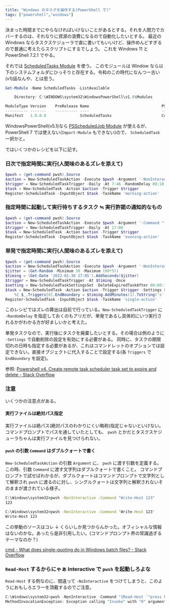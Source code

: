 ```yaml
---
title: "Windows のタスクを操作する(PowerShell で)"
tags: ["powershell","windows"]
---
```


決まった時間までにやらなければいけないことがあるとする。それを人間力でカバーするのは、それなりに資源の浪費になるので自動化したいとする。
最近の Windows ならタスクスケジューラで直に書いてもいいけど、操作めんどすぎるので普通に考えたらスクリプトにするでしょう。
これを Windows 11 と PowerShell 7.2.1 でやる。

それでは [ScheduledTasks Module](https://docs.microsoft.com/en-us/powershell/module/scheduledtasks/?view=windowsserver2019-ps) を使う。
このモジュールは Window なら以下のシステムフォルダにひっそりと存在する。令和のこの時代になんつー古い(v1)話なんや、とは思う。

```powershell
Get-Module -Name ScheduledTasks -ListAvailable

    Directory: C:\WINDOWS\system32\WindowsPowerShell\v1.0\Modules

ModuleType Version    PreRelease Name                                PSEdition ExportedCommands
---------- -------    ---------- ----                                --------- ----------------
Manifest   1.0.0.0               ScheduledTasks                      Core,Desk {Get-ScheduledTask, Set-ScheduledTask, Register-Sche…
```

WindowsPowerShell(v5.1)なら [PSScheduledJob Module](https://docs.microsoft.com/en-us/powershell/module/psscheduledjob/?view=powershell-5.1) が使えるが、 PowerShell 7 では使えない(`Import-Module` もできない)ので、 `ScheduledTask` 一択かと。

ではいくつかのレシピを以下に記す。

### 日次で指定時間に実行(人間味のあるズレを添えて)

```powershell
$pwsh = (get-command pwsh).Source
$action = New-ScheduledTaskAction -Execute $pwsh -Argument '-NonInteractive -Command "Invoke-MyCommand"'
$trigger = New-ScheduledTaskTrigger -Daily -At 7:46 -RandomDelay 00:10
$task = New-ScheduledTask -Action $action -Trigger $trigger
Register-ScheduledTask -InputObject $task -TaskName 'morning-action'
```

### 指定時間に起動して実行待ちするタスク ≒ 実行許諾の通知的なもの

```powershell
$pwsh = (get-command pwsh).Source
$action = New-ScheduledTaskAction -Execute $pwsh -Argument '-Command "{Read-Host `"press key`" | Out-Null; Invoke-MyCommand}.Invoke()"'
$trigger = New-ScheduledTaskTrigger -Daily -At 17:00
$task = New-ScheduledTask -Action $action -Trigger $trigger
Register-ScheduledTask -InputObject $task -TaskName 'evening-action'
```

### 単発で指定時間に実行(人間味のあるズレを添えて)

```powershell
$pwsh = (get-command pwsh).Source
$action = New-ScheduledTaskAction -Execute $pwsh -Argument '-NonInteractive -Command "Invoke-MyCommand"'
$jitter = (Get-Random -Minimum 30 -Maximum (60*5))
$timing = (Get-Date '2022-01-30 17:05').AddSeconds($jitter)
$trigger = New-ScheduledTaskTrigger -At $timing -Once
$setting = New-ScheduledTaskSettingsSet -DeleteExpiredTaskAfter 00:00:10
$task = New-ScheduledTask -Action $action -Trigger $trigger -Settings $setting | `
    %{ $_.Triggers[0].EndBoundary = $timing.AddMinutes(1).ToString('s'); $_}
Register-ScheduledTask -InputObject $task -TaskName 'single-action'
```

このレシピではズレの算出は自前で行っている。`New-ScheduledTaskTrigger` に `-RandomDelay` を指定しておくのもアリだが、単発であるし具体的にいつ実行されるかがわかる方が好ましいかと考えた。

単発タスクなので、実行後にタスクを廃棄したいとする。その場合は例のように `-Settings` で自動削除の設定を有効にする必要がある。
同時に、タスクの期限切れの日時も指定する必要があるが、これはコマンドレットのオプションでは設定できない。直接オブジェクトに代入することで設定する(各 `Triggers` で `EndBoundary` を設定)。

参照: [Powershell v4. Create remote task scheduler task set to expire and delete - Stack Overflow](https://stackoverflow.com/questions/29337135/powershell-v4-create-remote-task-scheduler-task-set-to-expire-and-delete/35777432#35777432)

### 注意

いくつかの注意点がある。

#### 実行ファイルは絶対パス指定

実行ファイルは絶パス(絶対パスのわかりにくい略称)指定じゃないといけない。コマンドプロンプトでパスを通していたとしても、 `pwsh` とかだとタスクスケジューラちゃんは実行ファイルを見つけられない。

#### `pwsh` の引数 `Command` はダブルクォートで書く

`New-ScheduledTaskAction` の引数 `Argument` に、 `pwsh` に渡す引数を定義する。
この時、引数 `Command` に渡す文字列はダブルクォートで書くこと。
コマンドプロンプトで試せばわかるが、ダブルクォートはコマンドプロンプトで文字列として解釈され `pwsh` に渡るのに対し、シングルクォートは文字列と解釈されないそのままが渡されている様子。

```cmd
C:\Windows\system32>pwsh -NonInteractive -Command "Write-Host 123"
123

C:\Windows\system32>pwsh -NonInteractive -Command 'Write-Host 123'
Write-Host 123
```

この挙動のソースはコレ ↓ くらいしか見つからんかった。オフィシャルな情報はないのかな。あったら是非引用したい。(コマンドプロンプト界の常識過ぎるテーマなのか？)

[cmd - What does single-quoting do in Windows batch files? - Stack Overflow](https://stackoverflow.com/questions/24173825/what-does-single-quoting-do-in-windows-batch-files/24181667#24181667)

### `Read-Host` するからにゃぁ Interactive で `pwsh` を起動しろよな

`Read-Host` する例なのに、間違って `-NoInteractive` をつけてしまうと、このようにおもしろエラーを頂戴するのでご注意。

```powershell
C:\Windows\system32>pwsh -NonInteractive -Command "{Read-Host `"press key`" | Out-Null; Invoke-MyCommand}.Invoke()"
MethodInvocationException: Exception calling "Invoke" with "0" argument(s): "PowerShell is in NonInteractive mode. Read and Prompt functionality is not available."
```
